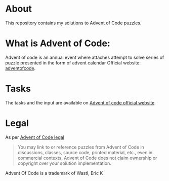 # About
This repository contains my solutions to Advent of Code puzzles.

# What is Advent of Code:
Advent of code is an annual event where attaches attempt to solve series of puzzle presented in the form of advent calendar
Official website: [adventofcode](https://adventofcode.com/about).

# Tasks
The tasks and the input are available on [Advent of code official website](https://adventofcode.com/).

# Legal
As per [Advent of Code legal](https://adventofcode.com/2024/about#legal)
> You may link to or reference puzzles from Advent of Code in discussions, classes, source code, printed material, etc., even in commercial contexts.
> Advent of Code does not claim ownership or copyright over your solution implementation.

Advent Of Code is a trademark of Wastl, Eric K
